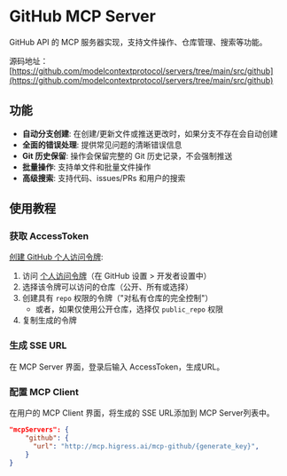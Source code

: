 # GitHub MCP Server

GitHub API 的 MCP 服务器实现，支持文件操作、仓库管理、搜索等功能。

源码地址：[https://github.com/modelcontextprotocol/servers/tree/main/src/github](https://github.com/modelcontextprotocol/servers/tree/main/src/github)

## 功能

- **自动分支创建**: 在创建/更新文件或推送更改时，如果分支不存在会自动创建
- **全面的错误处理**: 提供常见问题的清晰错误信息
- **Git 历史保留**: 操作会保留完整的 Git 历史记录，不会强制推送
- **批量操作**: 支持单文件和批量文件操作
- **高级搜索**: 支持代码、issues/PRs 和用户的搜索

## 使用教程

### 获取 AccessToken
[创建 GitHub 个人访问令牌](https://docs.github.com/zh/authentication/keeping-your-account-and-data-secure/managing-your-personal-access-tokens):
   1. 访问 [个人访问令牌](https://github.com/settings/tokens)（在 GitHub 设置 > 开发者设置中）
   2. 选择该令牌可以访问的仓库（公开、所有或选择）
   3. 创建具有 `repo` 权限的令牌（"对私有仓库的完全控制"）
      - 或者，如果仅使用公开仓库，选择仅 `public_repo` 权限
   4. 复制生成的令牌
   
### 生成 SSE URL

在 MCP Server 界面，登录后输入 AccessToken，生成URL。

### 配置 MCP Client

在用户的 MCP Client 界面，将生成的 SSE URL添加到 MCP Server列表中。

```json
"mcpServers": {
    "github": {
      "url": "http://mcp.higress.ai/mcp-github/{generate_key}",
    }
}
```

